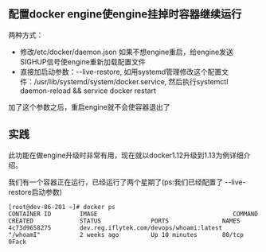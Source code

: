 ## 配置docker engine使engine挂掉时容器继续运行
两种方式：
* 修改/etc/docker/daemon.json 如果不想engine重启，给engine发送SIGHUP信号使engine重新加载配置文件
* 直接加启动参数：--live-restore,  如用systemd管理修改这个配置文件：/usr/lib/systemd/system/docker.service,
  然后执行systemctl daemon-reload && service docker restart

加了这个参数之后，重启engine就不会使容器退出了

## 实践
此功能在做engine升级时非常有用，现在就以docker1.12升级到1.13为例详细介绍。

我们有一个容器正在运行，已经运行了两个星期了(ps:我们已经配置了 --live-restore启动参数)
```
[root@dev-86-201 ~]# docker ps
CONTAINER ID        IMAGE                                      COMMAND             CREATED             STATUS              PORTS               NAMES
4c73d9658275        dev.reg.iflytek.com/devops/whoami:latest   "/whoamI"           2 weeks ago         Up 10 minutes       80/tcp              0Fack
```
